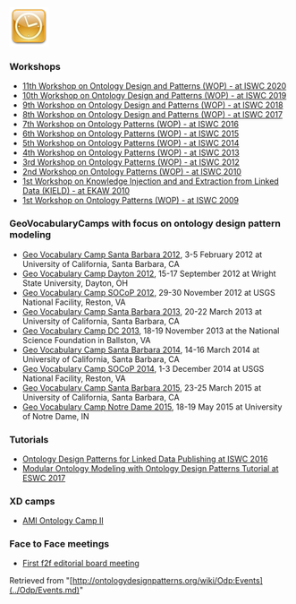 [![](../images/thumb/1/10/Event.png/70px-Event.png)](../Image/Event.png.md "Event.png")



###  Workshops


* [11th Workshop on Ontology Design and Patterns (WOP) - at ISWC 2020](../WOP/2020.1.md "WOP:2020")
* [10th Workshop on Ontology Design and Patterns (WOP) - at ISWC 2019](../WOP/2019.1.md "WOP:2019")
* [9th Workshop on Ontology Design and Patterns (WOP) - at ISWC 2018](../WOP/2018.1.md "WOP:2018")
* [8th Workshop on Ontology Design and Patterns (WOP) - at ISWC 2017](../WOP/2017.1.md "WOP:2017")
* [7th Workshop on Ontology Patterns (WOP) - at ISWC 2016](../WOP/2016.1.md "WOP:2016")
* [6th Workshop on Ontology Patterns (WOP) - at ISWC 2015](../WOP/2015.md "WOP:2015")
* [5th Workshop on Ontology Patterns (WOP) - at ISWC 2014](../WOP/2014.md "WOP:2014")
* [4th Workshop on Ontology Patterns (WOP) - at ISWC 2013](../WOP/2013.md "WOP:2013")
* [3rd Workshop on Ontology Patterns (WOP) - at ISWC 2012](../WOP/2012.md "WOP:2012")
* [2nd Workshop on Ontology Patterns (WOP) - at ISWC 2010](../Odp/WOP2010.md "Odp:WOP2010")
* [1st Workshop on Knowledge Injection and and Extraction from Linked Data (KIELD) - at EKAW 2010](../Odp/KIELD2010.md "Odp:KIELD2010")
* [1st Workshop on Ontology Patterns (WOP) - at ISWC 2009](../WOP/2009.md "WOP:2009")


###  GeoVocabularyCamps with focus on ontology design pattern modeling


* [Geo Vocabulary Camp Santa Barbara 2012](http://vocamp.org/wiki/GeoVoCampSB2012 "http://vocamp.org/wiki/GeoVoCampSB2012"), 3-5 February 2012 at University of California, Santa Barbara, CA
* [Geo Vocabulary Camp Dayton 2012](http://vocamp.org/wiki/GeoVoCampDayton2012 "http://vocamp.org/wiki/GeoVoCampDayton2012"), 15-17 September 2012 at Wright State University, Dayton, OH
* [Geo Vocabulary Camp SOCoP 2012](http://vocamp.org/wiki/GeoVoCampSOCoP2012 "http://vocamp.org/wiki/GeoVoCampSOCoP2012"), 29-30 November 2012 at USGS National Facility, Reston, VA
* [Geo Vocabulary Camp Santa Barbara 2013](http://vocamp.org/wiki/GeoVoCampSB2013 "http://vocamp.org/wiki/GeoVoCampSB2013"), 20-22 March 2013 at University of California, Santa Barbara, CA
* [Geo Vocabulary Camp DC 2013](http://vocamp.org/wiki/GeoVoCampDC2013 "http://vocamp.org/wiki/GeoVoCampDC2013"), 18-19 November 2013 at the National Science Foundation in Ballston, VA
* [Geo Vocabulary Camp Santa Barbara 2014](http://vocamp.org/wiki/GeoVoCampSB2014 "http://vocamp.org/wiki/GeoVoCampSB2014"), 14-16 March 2014 at University of California, Santa Barbara, CA
* [Geo Vocabulary Camp SOCoP 2014](http://vocamp.org/wiki/GeoVoCampSOCoP2014 "http://vocamp.org/wiki/GeoVoCampSOCoP2014"), 1-3 December 2014 at USGS National Facility, Reston, VA
* [Geo Vocabulary Camp Santa Barbara 2015](http://vocamp.org/wiki/GeoVoCampSB2015 "http://vocamp.org/wiki/GeoVoCampSB2015"), 23-25 March 2015 at University of California, Santa Barbara, CA
* [Geo Vocabulary Camp Notre Dame 2015](http://vocamp.org/wiki/VoCampND2015 "http://vocamp.org/wiki/VoCampND2015"), 18-19 May 2015 at University of Notre Dame, IN


###  Tutorials


* [Ontology Design Patterns for Linked Data Publishing at ISWC 2016](../ISWC2016Tutorial.md "http://ontologydesignpatterns.org/wiki/ISWC2016Tutorial")
* [Modular Ontology Modeling with Ontology Design Patterns Tutorial at ESWC 2017](../Training/Tutorial/_Modular_Ontology_Modeling_with_Ontology_Design_Patterns_at_ESWC2017.md "Training:Tutorial: Modular Ontology Modeling with Ontology Design Patterns at ESWC2017")


###   XD camps


* [AMI Ontology Camp II](http://ontologydesignpatterns.org/wiki/index.php?title=Odp:AMICamp2&action=edit&redlink=1 "Odp:AMICamp2 (not yet written)")


###   Face to Face meetings


* [First f2f editorial board meeting](../Odp/EB-1st-f2f-2009Feb23.md "Odp:EB-1st-f2f-2009Feb23")




Retrieved from "[http://ontologydesignpatterns.org/wiki/Odp:Events](../Odp/Events.md)"